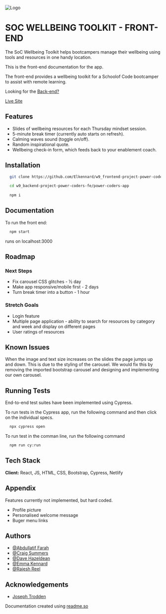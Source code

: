 
![Logo](https://raw.githubusercontent.com/SchoolOfCode/w9_backend-project-power-coders-fe/main/public/images/logo.PNG)

# SOC WELLBEING TOOLKIT - FRONT-END

The SoC Wellbeing Toolkit helps bootcampers manage their wellbeing using tools and resources in one handy location.

This is the front-end documentation for the app.

The front-end provides a wellbeing toolkit for a Schoolof Code bootcamper to assist with remote learning.

Looking for the [Back-end?](https://github.com/Elkennard/w9_backend-project-power-coders-fe)

[Live Site](https://wellbeing-toolkit.netlify.app/)


## Features
- Slides of wellbeing resources for each Thursday mindset session.
- 5-minute break timer (currently auto starts on refresh).
- Calming waves sound (toggle on/off).
- Random inspirational quote.
- Wellbeing check-in form, which feeds back to your enablement coach.


## Installation

```bash
  git clone https://github.com/Elkennard/w9_frontend-project-power-coders-fe.git
  
  cd w9_backend-project-power-coders-fe/power-coders-app
  
  npm i
```


## Documentation
To run the front end:

```bash
  npm start
```
runs on localhost:3000

## Roadmap
### Next Steps
- Fix carousel CSS glitches - ½ day
- Make app responsive/mobile first  - 2 days
- Turn break timer into a button - 1 hour

### Stretch Goals
- Login feature 
- Multiple page application - ability to search for resources by category and week and display on different pages
- User ratings of resources


## Known Issues
When the image and text size increases on the slides the page jumps up and down. This is due to the styling of the carousel. We would fix this by removing the imported bootstrap carousel and designing and implementing our own carousel.


## Running Tests

End-to-end test suites have been implemented using Cypress.

To run tests in the Cypress app, run the following command and then click on the individual specs.

```bash
  npx cypress open
```

To run test in the comman line, run the following command

```bash
  npm run cy:run
```

## Tech Stack

**Client:** React, JS, HTML, CSS, Bootstrap, Cypress, Netlify


## Appendix

Features currently not implemented, but hard coded.
- Profile picture
- Personalised welcome message
- Buger menu links


## Authors

- [@Abdullatif Farah](https://github.com/Afrosweetness2002)
- [@Craig Summers](https://github.com/AlphaPentagon)
- [@Dave Hazeldean](https://github.com/dvhzldn)
- [@Emma Kennard](https://github.com/Elkennard)
- [@Rajesh Reel](https://github.com/Rajesh-Reel)


## Acknowledgements

 - [Joseph Trodden](https://www.linkedin.com/in/josephtrodden/?originalSubdomain=uk)
 
 Documentation created using [readme.so](https://readme.so/)

